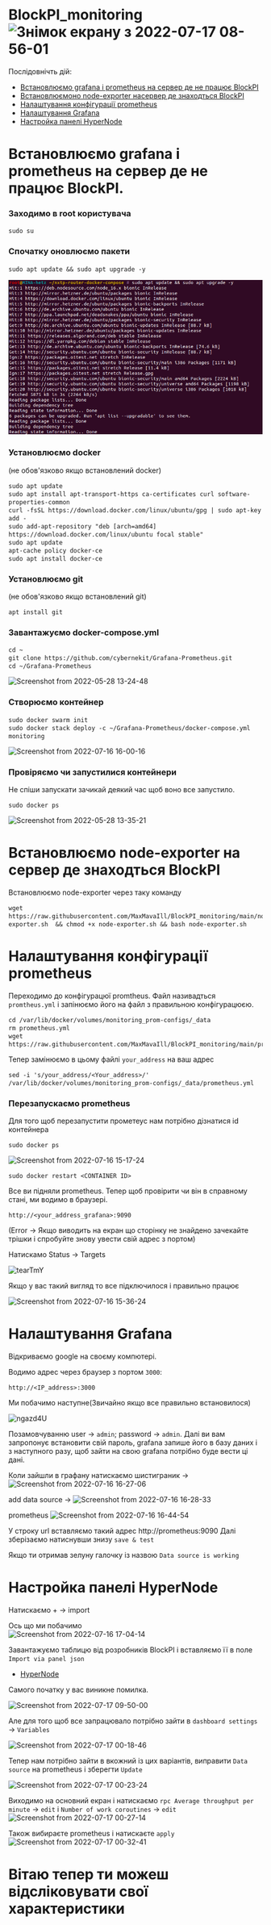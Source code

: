 # BlockPI_monitoring ![Знімок екрану з 2022-07-17 08-56-01](https://user-images.githubusercontent.com/102728347/179386027-b97e9095-fa40-4540-8c22-c32c41f165e8.png) 

Послідовнічть дій:
* [Встановлюємо grafana і prometheus на сервер де не працює BlockPI](https://github.com/MaxMavaIll/BlockPI_monitoring/blob/main/web3.md#%D0%B2%D1%81%D1%82%D0%B0%D0%BD%D0%BE%D0%B2%D0%BB%D1%8E%D1%94%D0%BC%D0%BE-grafana-%D1%96-prometheus-%D0%BD%D0%B0-%D1%81%D0%B5%D1%80%D0%B2%D0%B5%D1%80-%D0%B4%D0%B5-%D0%BD%D0%B5-%D0%BF%D1%80%D0%B0%D1%86%D1%8E%D1%94-blockpi)
* [Встановлюємоно node-exporter насервер де знаходться BlockPI](https://github.com/MaxMavaIll/BlockPI_monitoring/blob/main/web3.md#%D0%B2%D1%81%D1%82%D0%B0%D0%BD%D0%BE%D0%B2%D0%BB%D1%8E%D1%94%D0%BC%D0%BE-node-exporter-%D0%BD%D0%B0-%D1%81%D0%B5%D1%80%D0%B2%D0%B5%D1%80-%D0%B4%D0%B5-%D0%B7%D0%BD%D0%B0%D1%85%D0%BE%D0%B4%D1%82%D1%8C%D1%81%D1%8F-blockpi)
* [Налаштування конфігурації prometheus](https://github.com/MaxMavaIll/BlockPI_monitoring/blob/main/web3.md#%D0%BD%D0%B0%D0%BB%D0%B0%D1%88%D1%82%D1%83%D0%B2%D0%B0%D0%BD%D0%BD%D1%8F-%D0%BA%D0%BE%D0%BD%D1%84%D1%96%D0%B3%D1%83%D1%80%D0%B0%D1%86%D1%96%D1%97-prometheus)
* [Налаштування Grafana](https://github.com/MaxMavaIll/BlockPI_monitoring/blob/main/web3.md#%D0%BD%D0%B0%D0%BB%D0%B0%D1%88%D1%82%D1%83%D0%B2%D0%B0%D0%BD%D0%BD%D1%8F-grafana)
* [Настройка панелі HyperNode](https://github.com/MaxMavaIll/BlockPI_monitoring/blob/main/web3.md#%D0%BD%D0%B0%D1%81%D1%82%D1%80%D0%BE%D0%B9%D0%BA%D0%B0-%D0%BF%D0%B0%D0%BD%D0%B5%D0%BB%D1%96-hypernode)



# Встановлюємо grafana і prometheus на сервер де не працює BlockPI.

### Заходимо в root користувача
```
sudo su

```

### Спочатку оновлюємо пакети
```
sudo apt update && sudo apt upgrade -y

```
![Image text](https://github.com/cybernekit/RouterSetupGuide/blob/main/img/Screenshot%20from%202022-05-17%2016-49-11.png)
### Установлюємо docker
(не обов'язково якщо встановлений docker)
```
sudo apt update
sudo apt install apt-transport-https ca-certificates curl software-properties-common
curl -fsSL https://download.docker.com/linux/ubuntu/gpg | sudo apt-key add -
sudo add-apt-repository "deb [arch=amd64] https://download.docker.com/linux/ubuntu focal stable"
sudo apt update
apt-cache policy docker-ce
sudo apt install docker-ce

```
### Установлюємо git
(не обов'язково якщо встановлений git)
```
apt install git

```

### Завантажуємо docker-compose.yml
```
cd ~
git clone https://github.com/cybernekit/Grafana-Prometheus.git
cd ~/Grafana-Prometheus

```
![Screenshot from 2022-05-28 13-24-48](https://user-images.githubusercontent.com/59205554/170821373-17d41ca2-0a57-4721-a64d-1dce8ee9f8a3.png)

### Створюємо контейнер
```
sudo docker swarm init
sudo docker stack deploy -c ~/Grafana-Prometheus/docker-compose.yml monitoring

```

![Screenshot from 2022-07-16 16-00-16](https://user-images.githubusercontent.com/102728347/179355943-5608a86a-2b56-4a56-b2f7-b31afaabc575.png)


### Провіряємо чи запустилися контейнери
Не спіши запускати зачикай деякий час щоб воно все запустило.

```
sudo docker ps

```

![Screenshot from 2022-05-28 13-35-21](https://user-images.githubusercontent.com/59205554/170821748-022e38d8-d824-465a-8979-334cff2ca31f.png)

 
# Встановлюємо node-exporter на сервер де знаходться BlockPI
Встановлюємо node-exporter через таку команду
```
wget https://raw.githubusercontent.com/MaxMavaIll/BlockPI_monitoring/main/node-exporter.sh  && chmod +x node-exporter.sh && bash node-exporter.sh

```


# Налаштування конфігурації prometheus
Переходимо до конфігурацюї promtheus. Файл називадться `promtheus.yml` і запінюємо його на файл з правильною конфігурацюєю.
```
cd /var/lib/docker/volumes/monitoring_prom-configs/_data
rm prometheus.yml
wget https://raw.githubusercontent.com/MaxMavaIll/BlockPI_monitoring/main/prometheus.yml

```

Тепер замінюємо в цьому файлі `your_address` на ваш адрес
```
sed -i 's/your_address/<Your_address>/' /var/lib/docker/volumes/monitoring_prom-configs/_data/prometheus.yml
```
### Перезапускаємо prometheus
Для того щоб перезапустити прометеус нам потрібно дізнатися id контейнера
```
sudo docker ps

```
![Screenshot from 2022-07-16 15-17-24](https://user-images.githubusercontent.com/102728347/179354582-efc6efda-bd83-4a37-93c6-0f3a2b43e6e8.png)

```
sudo docker restart <CONTAINER ID>
```
Все ви підняли prometheus. 
Тепер щоб провірити чи він в справному стані, ми водимо в браузері.
```
http://<your_address_grafana>:9090
```
(Error -> Якщо виводить на екран що сторінку не знайдено зачекайте трішки і спробуйте знову увести свій адрес з портом)

Натискамо Status -> Targets

![tearTmY](https://user-images.githubusercontent.com/102728347/179355096-409b3161-6675-43d9-b543-80b9ecafb370.jpeg)

Якщо у вас такий вигляд то все підключилося і правильно працює 

![Screenshot from 2022-07-16 15-36-24](https://user-images.githubusercontent.com/102728347/179355199-eed91018-6d6c-49bc-a3e3-463b04f64932.png)

# Налаштування Grafana

Відкриваємо google на своєму компютері. 

Водимо адрес через браузер з портом `3000`:
```
http://<IP_address>:3000
```
Ми побачимо наступне(Звичайно якщо все правильно встановилося)

![ngazd4U](https://user-images.githubusercontent.com/102728347/179351515-3004bcf9-edff-4445-8658-416eadf7e41d.jpeg)

Позамовчуванню user -> `admin`; password -> `admin`.
Далі ви вам запропонує встановити свій пароль, grafana запише його в базу даних і з наступного разу, щоб зайти на свою grafana потрібно буде вести ці дані.

Коли зайшли в графану натискаємо шистиграник -> ![Screenshot from 2022-07-16 16-27-06](https://user-images.githubusercontent.com/102728347/179356902-73f0009d-36bd-49f7-b012-3516869bebdd.png) 

add data source -> ![Screenshot from 2022-07-16 16-28-33](https://user-images.githubusercontent.com/102728347/179356942-de8fa026-0365-43a6-9a3f-6d52c37d9450.png)

prometheus
![Screenshot from 2022-07-16 16-44-54](https://user-images.githubusercontent.com/102728347/179357543-57fea3cc-e144-47c3-878a-d5f11790accf.png)

У строку url вставляємо такий адрес http://prometheus:9090
Далі зберізаємо натиснувши знизу `save & test`

Якщо ти отримав зелуну галочку із назвою
`Data source is working`

# Настройка панелі HyperNode

Натискаємо + -> import

Ось що ми побачимо  
![Screenshot from 2022-07-16 17-04-14](https://user-images.githubusercontent.com/102728347/179358209-ecd023cf-1ca3-47f9-82b5-5c20b5ceb039.png)

Завантажуємо таблицю від розробників BlockPI
і вставляємо її в поле `Import via panel json`

* [HyperNode](https://github.com/MaxMavaIll/BlockPI_monitoring/blob/main/HyperNode.json)

Самого початку у вас виникне помилка.

![Screenshot from 2022-07-17 09-50-00](https://user-images.githubusercontent.com/102728347/179387475-215260fb-1f6f-441e-bfa2-f1c2a9c138f4.png)

Але для того щоб все запрацювало потрібно зайти в `dashboard settings` -> `Variables`

![Screenshot from 2022-07-17 00-18-46](https://user-images.githubusercontent.com/102728347/179372230-96412459-f16d-4c85-bd81-8710e044e1c5.png)

Тепер нам потрібно зайти в вкожний із цих варіантів, виправити `Data source` на prometheus і зберегти `Update`

![Screenshot from 2022-07-17 00-23-24](https://user-images.githubusercontent.com/102728347/179372346-c3cde8c1-49b6-45d0-ac90-1a5e42a37f67.png)

Виходимо на основний екран і натискаємо `rpc Average throughput per minute` -> `edit` і `Number of work coroutines` -> `edit`
![Screenshot from 2022-07-17 00-27-14](https://user-images.githubusercontent.com/102728347/179372502-fec90a30-9cb4-4242-9016-0ff83a739dba.png)

Також вибираєте prometheus і натискаєте `apply`
![Screenshot from 2022-07-17 00-32-41](https://user-images.githubusercontent.com/102728347/179372586-52b32e64-d397-4d31-8328-9d34fa1d3960.png)


# Вітаю тепер ти можеш відсліковувати свої характеристики

